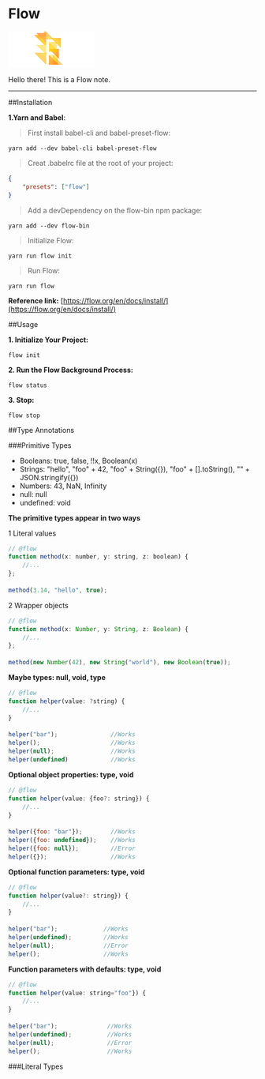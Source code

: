 # Flow
![Flow logo](./media/flow.png)

Hello there! This is a Flow note.

___

##Installation

__1.Yarn and Babel__:
>First install babel-cli and babel-preset-flow:

~~~
yarn add --dev babel-cli babel-preset-flow
~~~
>Creat .babelrc file at the root of your project:

~~~json
{
	"presets": ["flow"]
}
~~~
>Add a devDependency on the flow-bin npm package:

~~~
yarn add --dev flow-bin
~~~
>Initialize Flow:

~~~
yarn run flow init
~~~
>Run Flow:

~~~
yarn run flow
~~~
__Reference link:__ [https://flow.org/en/docs/install/](https://flow.org/en/docs/install/)

##Usage

__1. Initialize Your Project:__

~~~
flow init
~~~
__2. Run the Flow Background Process:__

~~~
flow status
~~~
__3. Stop:__

~~~
flow stop
~~~

##Type Annotations

###Primitive Types

* Booleans: true, false, !!x, Boolean(x)
* Strings: "hello", "foo" + 42, "foo" + String({}), "foo" + [].toString(), "" + JSON.stringify({})
* Numbers: 43, NaN, Infinity
* null: null
* undefined: void

__The primitive types appear in two ways__

1 Literal values

~~~js
// @flow
function method(x: number, y: string, z: boolean) {
	//...
};

method(3.14, "hello", true);
~~~
2 Wrapper objects

~~~js
// @flow
function method(x: Number, y: String, z: Boolean) {
	//...
};

method(new Number(42), new String("world"), new Boolean(true));
~~~

__Maybe types: null, void, type__

~~~js
// @flow
function helper(value: ?string) {
	//...
}

helper("bar");               //Works
helper();                    //Works
helper(null);                //Works
helper(undefined)            //Works
~~~
__Optional object properties: type, void__

~~~js
// @flow
function helper(value: {foo?: string}) {
	//...
}

helper({foo: "bar"});        //Works
helper({foo: undefined});    //Works
helper({foo: null});         //Error
helper({});                  //Works
~~~
__Optional function parameters: type, void__

~~~js
// @flow
function helper(value?: string}) {
	//...
}

helper("bar");             //Works
helper(undefined);         //Works
helper(null);              //Error
helper();                  //Works
~~~

__Function parameters with defaults: type, void__

~~~js
// @flow
function helper(value: string="foo"}) {
	//...
}

helper("bar");              //Works
helper(undefined);          //Works
helper(null);               //Error
helper();                   //Works
~~~

###Literal Types

